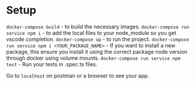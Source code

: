 # Setup

`docker-compose build` - to build the necessary images.
`docker-compose run service npm i` - to add the local files to your node_module so you get vscode completion.
`docker-compose up` - to run the project.
`docker-compose run service npm i <YOUR_PACKAGE_NAME>` - If you want to install a new package, this ensure you install it using the correct package node version through docker using volume mounts.
`docker-compose run service npm test` - Run your tests in .spec.ts files.

Go to `localhost` on postman or a browser to see your app.